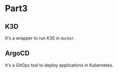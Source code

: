 # Part3

## K3D
It's a wrapper to run K3S in `docker`.

## ArgoCD
It's a GitOps tool to deploy applications in Kubernetes.
